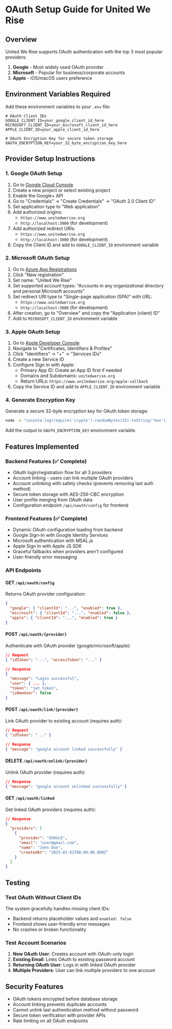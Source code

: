 # OAuth Setup Guide for United We Rise

## Overview
United We Rise supports OAuth authentication with the top 3 most popular providers:
1. **Google** - Most widely used OAuth provider
2. **Microsoft** - Popular for business/corporate accounts  
3. **Apple** - iOS/macOS users preference

## Environment Variables Required

Add these environment variables to your `.env` file:

```env
# OAuth Client IDs
GOOGLE_CLIENT_ID=your_google_client_id_here
MICROSOFT_CLIENT_ID=your_microsoft_client_id_here  
APPLE_CLIENT_ID=your_apple_client_id_here

# OAuth Encryption Key for secure token storage
OAUTH_ENCRYPTION_KEY=your_32_byte_encryption_key_here
```

## Provider Setup Instructions

### 1. Google OAuth Setup
1. Go to [Google Cloud Console](https://console.cloud.google.com/)
2. Create a new project or select existing project
3. Enable the Google+ API
4. Go to "Credentials" → "Create Credentials" → "OAuth 2.0 Client ID"
5. Set application type to "Web application"
6. Add authorized origins:
   - `https://www.unitedwerise.org`
   - `http://localhost:3000` (for development)
7. Add authorized redirect URIs:
   - `https://www.unitedwerise.org`
   - `http://localhost:3000` (for development)
8. Copy the Client ID and add to `GOOGLE_CLIENT_ID` environment variable

### 2. Microsoft OAuth Setup
1. Go to [Azure App Registrations](https://portal.azure.com/#blade/Microsoft_AAD_RegisteredApps)
2. Click "New registration"
3. Set name: "United We Rise"
4. Set supported account types: "Accounts in any organizational directory and personal Microsoft accounts"
5. Set redirect URI type to "Single-page application (SPA)" with URL:
   - `https://www.unitedwerise.org`
   - `http://localhost:3000` (for development)
6. After creation, go to "Overview" and copy the "Application (client) ID"
7. Add to `MICROSOFT_CLIENT_ID` environment variable

### 3. Apple OAuth Setup  
1. Go to [Apple Developer Console](https://developer.apple.com/account/)
2. Navigate to "Certificates, Identifiers & Profiles"
3. Click "Identifiers" → "+" → "Services IDs"
4. Create a new Service ID
5. Configure Sign In with Apple:
   - Primary App ID: Create an App ID first if needed
   - Domains and Subdomains: `unitedwerise.org`
   - Return URLs: `https://www.unitedwerise.org/apple-callback`
6. Copy the Service ID and add to `APPLE_CLIENT_ID` environment variable

### 4. Generate Encryption Key
Generate a secure 32-byte encryption key for OAuth token storage:
```bash
node -e "console.log(require('crypto').randomBytes(32).toString('hex'))"
```
Add the output to `OAUTH_ENCRYPTION_KEY` environment variable.

## Features Implemented

### Backend Features (✅ Complete)
- OAuth login/registration flow for all 3 providers
- Account linking - users can link multiple OAuth providers
- Account unlinking with safety checks (prevents removing last auth method)
- Secure token storage with AES-256-CBC encryption
- User profile merging from OAuth data
- Configuration endpoint `/api/oauth/config` for frontend

### Frontend Features (✅ Complete)
- Dynamic OAuth configuration loading from backend
- Google Sign-In with Google Identity Services
- Microsoft authentication with MSAL.js
- Apple Sign In with Apple JS SDK
- Graceful fallbacks when providers aren't configured
- User-friendly error messaging

### API Endpoints

#### GET `/api/oauth/config`
Returns OAuth provider configuration:
```json
{
  "google": { "clientId": "...", "enabled": true },
  "microsoft": { "clientId": "...", "enabled": false },
  "apple": { "clientId": "...", "enabled": true }
}
```

#### POST `/api/oauth/{provider}`
Authenticate with OAuth provider (google/microsoft/apple):
```json
// Request
{ "idToken": "...", "accessToken": "..." }

// Response  
{
  "message": "Login successful",
  "user": { ... },
  "token": "jwt_token",
  "isNewUser": false
}
```

#### POST `/api/oauth/link/{provider}`
Link OAuth provider to existing account (requires auth):
```json
// Request
{ "idToken": "..." }

// Response
{ "message": "google account linked successfully" }
```

#### DELETE `/api/oauth/unlink/{provider}`  
Unlink OAuth provider (requires auth):
```json
// Response
{ "message": "google account unlinked successfully" }
```

#### GET `/api/oauth/linked`
Get linked OAuth providers (requires auth):
```json
// Response
{
  "providers": [
    {
      "provider": "GOOGLE",
      "email": "user@gmail.com", 
      "name": "John Doe",
      "createdAt": "2025-01-01T00:00:00.000Z"
    }
  ]
}
```

## Testing

### Test OAuth Without Client IDs
The system gracefully handles missing client IDs:
- Backend returns placeholder values and `enabled: false`
- Frontend shows user-friendly error messages
- No crashes or broken functionality

### Test Account Scenarios
1. **New OAuth User**: Creates account with OAuth-only login
2. **Existing Email**: Links OAuth to existing password account  
3. **Returning OAuth User**: Logs in with linked OAuth provider
4. **Multiple Providers**: User can link multiple providers to one account

## Security Features
- OAuth tokens encrypted before database storage
- Account linking prevents duplicate accounts
- Cannot unlink last authentication method without password
- Secure token verification with provider APIs
- Rate limiting on all OAuth endpoints